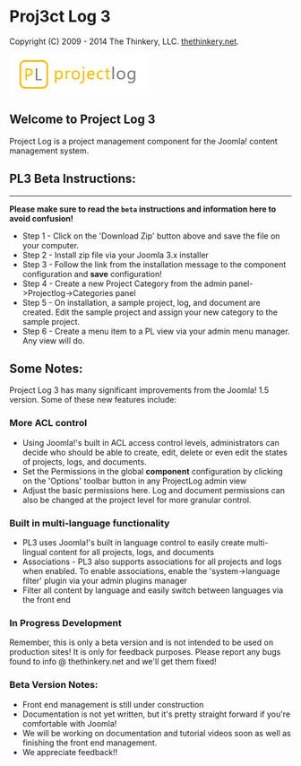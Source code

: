 # Proj3ct Log 3
Copyright (C) 2009 - 2014 The Thinkery, LLC. [thethinkery.net](http://thethinkery.net).
 
![alt text](https://github.com/thinkerytim/ProjectLog/blob/PL30/site/assets/images/projectlog_logo.png "Projectlog Three")

## Welcome to Project Log 3

Project Log is a project management component for the Joomla! content management system. 

## PL3 Beta Instructions:
------
**Please make sure to read the `beta` instructions and information here to avoid confusion!**

* Step 1 - Click on the 'Download Zip' button above and save the file on your computer.
* Step 2 - Install zip file via your Joomla 3.x installer
* Step 3 - Follow the link from the installation message to the component configuration and **save** configuration!
* Step 4 - Create a new Project Category from the admin panel->Projectlog->Categories panel
* Step 5 - On installation, a sample project, log, and document are created. Edit the sample project and assign your new category to the sample project.
* Step 6 - Create a menu item to a PL view via your admin menu manager. Any view will do.


## Some Notes:

Project Log 3 has many significant improvements from the Joomla! 1.5 version. Some of these new features include:

### More ACL control
* Using Joomla!'s built in ACL access control levels, administrators can decide who should be able to create, edit, delete or even edit the states of projects, logs, and documents.
* Set the Permissions in the global **component** configuration by clicking on the 'Options' toolbar button in any ProjectLog admin view
* Adjust the basic permissions here. Log and document permissions can also be changed at the project level for more granular control.

### Built in multi-language functionality
* PL3 uses Joomla!'s built in language control to easily create multi-lingual content for all projects, logs, and documents
* Associations - PL3 also supports associations for all projects and logs when enabled. To enable associations, enable the 'system->language filter' plugin via your admin plugins manager
* Filter all content by language and easily switch between languages via the front end

### In Progress Development
Remember, this is only a beta version and is not intended to be used on production sites! It is only for feedback purposes. Please report any
bugs found to info @ thethinkery.net and we'll get them fixed! 

### Beta Version Notes:
* Front end management is still under construction
* Documentation is not yet written, but it's pretty straight forward if you're comfortable with Joomla!
* We will be working on documentation and tutorial videos soon as well as finishing the front end management. 
* We appreciate feedback!!
